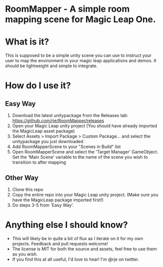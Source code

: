 # RoomMapper - A simple room mapping scene for Magic Leap One.

# What is it?
This is supposed to be a simple unity scene you can use to instruct your user to map the environment in your magic leap applications and demos. It should be lightweight and simple to integrate.

# How do I use it?
## Easy Way
1.  Download the latest unitypackage from the Releases tab: https://github.com/rje/RoomMapper/releases
2.  Open your Magic Leap unity project (You should have already imported the MagicLeap asset package)
3.  Select Assets > Import Package > Custom Package... and select the unitypackage you just downloaded
4.  Add RoomMapperScene to your "Scenes in Build" list
5.  Open RoomMapperScene and select the 'Target Manager' GameObject. Set the 'Main Scene' variable to the name of the scene you wish to transition to after mapping

## Other Way
1. Clone this repo
2. Copy the entire repo into your Magic Leap unity project. (Make sure you have the MagicLeap package imported first!)
3. Do steps 3-5 from 'Easy Way'.

# Anything else I should know?
- This will likely be in quite a bit of flux as I iterate on it for my own projects. Feedback and pull requests welcome!
- The license is MIT for both the source and assets, feel free to use them as you wish.
- If you find this at all useful, I'd love to hear! I'm @rje on twitter.
